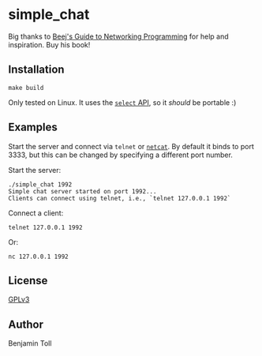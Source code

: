 # simple_chat

Big thanks to [Beej's Guide to Networking Programming] for help and inspiration.  Buy his book!

## Installation

`make build`

Only tested on Linux.  It uses the [`select` API], so it *should* be portable :)

## Examples

Start the server and connect via `telnet` or [`netcat`].  By default it binds to port 3333, but this can be changed by specifying a different port number.

Start the server:

```
./simple_chat 1992
Simple chat server started on port 1992...
Clients can connect using telnet, i.e., `telnet 127.0.0.1 1992`
```

Connect a client:

```
telnet 127.0.0.1 1992
```

Or:

```
nc 127.0.0.1 1992
```

## License

[GPLv3](COPYING)

## Author

Benjamin Toll

[Beej's Guide to Networking Programming]: https://beej.us/guide/bgnet/
[`select` API]: https://www.man7.org/linux/man-pages/man2/select.2.html
[`netcat`]: https://www.man7.org/linux/man-pages/man1/ncat.1.html

